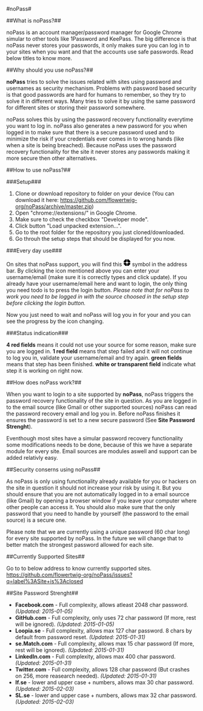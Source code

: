 #noPass#

##What is noPass?##

noPass is an account manager/password manager for Google Chrome simular to other tools like 1Password and KeePass.
The big difference is that noPass never stores your passwords, it only makes sure you can log in to your sites when you want and that the accounts use safe passwords.
Read below titles to know more.

##Why should you use noPass?##

**noPass** tries to solve the issues related with sites using password and usernames as security mechanism.
Problems with password based security is that good passwords are hard for humans to remember, so they try to solve it in different ways.
Many tries to solve it by using the same password for different sites or storing their password somewhere.

noPass solves this by using the password recovery functionality everytime you want to log in.
noPass also generates a new password for you when logged in to make sure that there is a secure password used and to minimize the risk if your credentials ever comes in to wrong hands (like when a site is being breached).
Because noPass uses the password recovery functionality for the site it never stores any passwords making it more secure then other alternatives.

##How to use noPass?##

###Setup###

 1. Clone or download repository to folder on your device (You can download it here: https://github.com/flowertwig-org/noPass/archive/master.zip)
 1. Open "chrome://extensions/" in Google Chrome.
 1. Make sure to check the checkbox "Developer mode".
 1. Click button "Load unpacked extension...".
 1. Go to the root folder for the repository you just cloned/downloaded.
 1. Go throuh the setup steps that should be displayed for you now.
	
###Every day use###

On sites that noPass support, you will find this [![noPass logo](https://github.com/flowertwig-org/noPass/blob/master/resources/img/logo.png)](https://github.com/flowertwig-org/noPass/blob/master/resources/img/icon_128.png) symbol in the address bar.
By clicking the icon mentioned above you can enter your username/email (make sure it is correctly types and click update).
If you already have your username/email here and want to login, the only thing you need todo is to press the login button.
*Please note that for noPass to work you need to be logged in with the source choosed in the setup step before clicking the login button.*

Now you just need to wait and noPass will log you in for your and you can see the progress by the icon changing.

###Status indication###

**4 red fields** means it could not use your source for some reason, make sure you are logged in.
**1 red field** means that step failed and it will not continue to log you in, validate your username/email and try again.
**green fields** means that step has been finished.
**white or transparent field** indicate what step it is working on right now.

##How does noPass work?##

When you want to login to a site supported by **noPass**, noPass triggers the password recovery functionality of the site in question.
As you are logged in to the email source (like Gmail or other supported sources) noPass can read the password recovery email and log you in.
Before noPass finishes it ensures the password is set to a new secure password (See **Site Password Strenght**).

Eventhough most sites have a simular password recovery functionality some modifications needs to be done, because of this we have a separate module for every site.
Email sources are modules aswell and support can be added relativly easy.

##Security conserns using noPass##

As noPass is only using functionality already available for you or hackers on the site in question it should not increase your risk by using it.
But you should ensure that you are not automatically logged in to a email sourcce (like Gmail) by opening a browser window if you leave your computer where other people can access it.
You should also make sure that the only password that you need to handle by yourself (the password to the email source) is a secure one.

Please note that we are currently using a unique password (60 char long) for every site supported by noPass.
In the future we will change that to better match the strongest password allowed for each site.

##Currently Supported Sites##

Go to to below address to know currently supported sites.
https://github.com/flowertwig-org/noPass/issues?q=label%3ASite+is%3Aclosed

##Site Password Strenght##

* **Facebook.com** - Full complexity, allows atleast 2048 char password. *(Updated: 2015-01-05)*
* **GitHub.com** - Full complexity, only uses 72 char password (If more, rest will be ignored). *(Updated: 2015-01-05)*
* **Loopia.se** - Full complexity, allows max 127 char password. 8 chars by default from password reset. *(Updated: 2015-01-31)*
* **se.Match.com** - Full complexity, allows max 15 char password (If more, rest will be ignored). *(Updated: 2015-01-31)*
* **LinkedIn.com** - Full complexity, allows max 400 char password. *(Updated: 2015-01-31)*
* **Twitter.com** - Full complexity, allows 128 char password (But crashes on 256, more reasearch needed). *(Updated: 2015-01-31)*
* **If.se** - lower and upper case + numbers, allows max 30 char password. *(Updated: 2015-02-03)*
* **SL.se** - lower and upper case + numbers, allows max 32 char password. *(Updated: 2015-02-03)*
